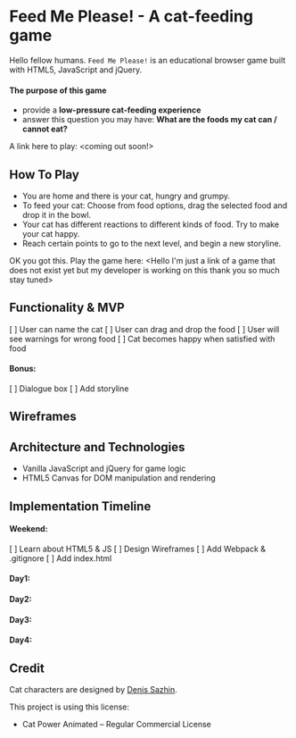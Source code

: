 # Feed Me Please! - A cat-feeding game

Hello fellow humans. `Feed Me Please!` is an educational browser game built with HTML5, JavaScript and jQuery.

#### The purpose of this game
- provide a **low-pressure cat-feeding experience**
- answer this question you may have: **What are the foods my cat can / cannot eat?**

A link here to play: <empty now> <coming out soon!>

## How To Play
- You are home and there is your cat, hungry and grumpy.
- To feed your cat: Choose from food options, drag the selected food and drop it in the bowl.
- Your cat has different reactions to different kinds of food. Try to make your cat happy.
- Reach certain points to go to the next level, and begin a new storyline.

OK you got this. Play the game here: <Hello I'm just a link of a game that does not exist yet but my developer is working on this thank you so much stay tuned>

## Functionality & MVP
[ ]  User can name the cat
[ ]  User can drag and drop the food
[ ]  User will see warnings for wrong food
[ ]  Cat becomes happy when satisfied with food

#### Bonus:
[ ]  Dialogue box
[ ]  Add storyline

## Wireframes

## Architecture and Technologies
- Vanilla JavaScript and jQuery for game logic
- HTML5 Canvas for DOM manipulation and rendering

## Implementation Timeline
#### Weekend:
[ ]  Learn about HTML5 & JS
[ ]  Design Wireframes
[ ]  Add Webpack & .gitignore
[ ]  Add index.html

#### Day1:
#### Day2:
#### Day3:
#### Day4:

## Credit
Cat characters are designed by [Denis Sazhin](http://iconka.com/en/).

This project is using this license:
- Cat Power Animated – Regular Commercial License
